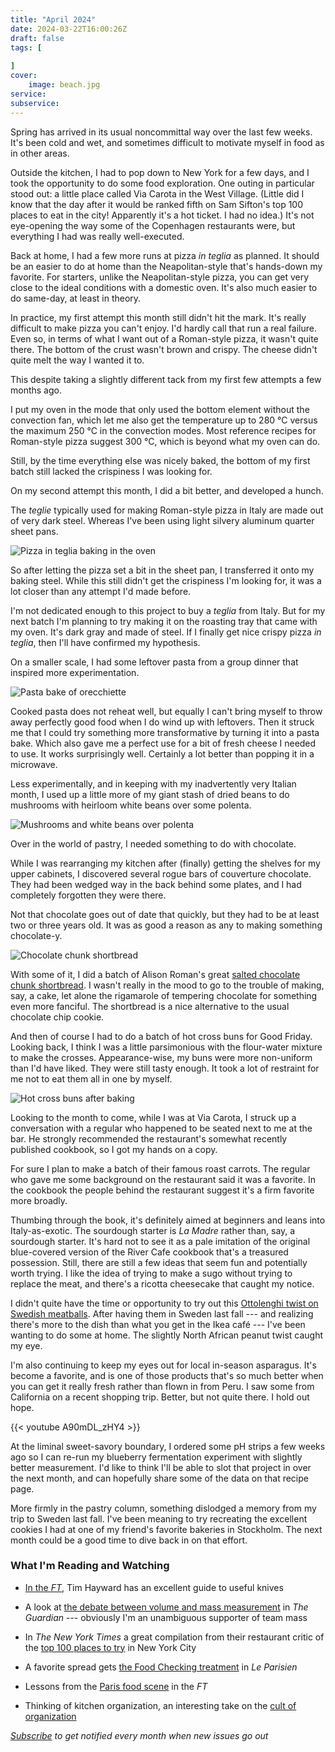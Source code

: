```yaml
---
title: "April 2024"
date: 2024-03-22T16:00:26Z
draft: false
tags: [
    
]
cover:
    image: beach.jpg
service: 
subservice: 
---
```


Spring has arrived in its usual noncommittal way over the last few weeks. It's been cold and wet, and sometimes difficult to motivate myself in food as in other areas.

Outside the kitchen, I had to pop down to New York for a few days, and I took the opportunity to do some food exploration. One outing in particular stood out: a little place called Via Carota in the West Village. (Little did I know that the day after it would be ranked fifth on Sam Sifton's top 100 places to eat in the city! Apparently it's a hot ticket. I had no idea.) It's not eye-opening the way some of the Copenhagen restaurants were, but everything I had was really well-executed.

Back at home, I had a few more runs at pizza _in teglia_ as planned. It should be an easier to do at home than the Neapolitan-style that's hands-down my favorite. For starters, unlike the Neapolitan-style pizza, you can get very close to the ideal conditions with a domestic oven. It's also much easier to do same-day, at least in theory.

In practice, my first attempt this month still didn't hit the mark. It's really difficult to make pizza you can't enjoy. I'd hardly call that run a real failure. Even so, in terms of what I want out of a Roman-style pizza, it wasn't quite there. The bottom of the crust wasn't brown and crispy. The cheese didn't quite melt the way I wanted it to.

This despite taking a slightly different tack from my first few attempts a few months ago.

I put my oven in the mode that only used the bottom element without the convection fan, which let me also get the temperature up to 280 °C versus the maximum 250 °C in the convection modes. Most reference recipes for Roman-style pizza suggest 300 °C, which is beyond what my oven can do.

Still, by the time everything else was nicely baked, the bottom of my first batch still lacked the crispiness I was looking for.

On my second attempt this month, I did a bit better, and developed a hunch.

The _teglie_ typically used for making Roman-style pizza in Italy are made out of very dark steel. Whereas I've been using light silvery aluminum quarter sheet pans.

![Pizza in teglia baking in the oven](pizza.jpg)

So after letting the pizza set a bit in the sheet pan, I transferred it onto my baking steel. While this still didn't get the crispiness I'm looking for, it was a lot closer than any attempt I'd made before.

I'm not dedicated enough to this project to buy a _teglia_ from Italy. But for my next batch I'm planning to try making it on the roasting tray that came with my oven. It's dark gray and made of steel. If I finally get nice crispy pizza _in teglia_, then I'll have confirmed my hypothesis.

On a smaller scale, I had some leftover pasta from a group dinner that inspired more experimentation.

![Pasta bake of orecchiette](pasta.jpg)

Cooked pasta does not reheat well, but equally I can't bring myself to throw away perfectly good food when I do wind up with leftovers. Then it struck me that I could try something more transformative by turning it into a pasta bake. Which also gave me a perfect use for a bit of fresh cheese I needed to use. It works surprisingly well. Certainly a lot better than popping it in a microwave.

Less experimentally, and in keeping with my inadvertently very Italian month, I used up a little more of my giant stash of dried beans to do mushrooms with heirloom white beans over some polenta.

![Mushrooms and white beans over polenta](polenta.jpg)

Over in the world of pastry, I needed something to do with chocolate.

While I was rearranging my kitchen after (finally) getting the shelves for my upper cabinets, I discovered several rogue bars of couverture chocolate. They had been wedged way in the back behind some plates, and I had completely forgotten they were there.

Not that chocolate goes out of date that quickly, but they had to be at least two or three years old. It was as good a reason as any to making something chocolate-y.

![Chocolate chunk shortbread](shortbread.jpg)

With some of it, I did a batch of Alison Roman's great [salted chocolate chunk shortbread](https://cooking.nytimes.com/recipes/1019152-salted-chocolate-chunk-shortbread-cookies). I wasn't really in the mood to go to the trouble of making, say, a cake, let alone the rigamarole of tempering chocolate for something even more fanciful. The shortbread is a nice alternative to the usual chocolate chip cookie.

And then of course I had to do a batch of hot cross buns for Good Friday. Looking back, I think I was a little parsimonious with the flour-water mixture to make the crosses. Appearance-wise, my buns were more non-uniform than I'd have liked. They were still tasty enough. It took a lot of restraint for me not to eat them all in one by myself.

![Hot cross buns after baking](hxb.jpg)

Looking to the month to come, while I was at Via Carota, I struck up a conversation with a regular who happened to be seated next to me at the bar. He strongly recommended the restaurant's somewhat recently published cookbook, so I got my hands on a copy.

For sure I plan to make a batch of their famous roast carrots. The regular who gave me some background on the restaurant said it was a favorite. In the cookbook the people behind the restaurant suggest it's a firm favorite more broadly.

Thumbing through the book, it's definitely aimed at beginners and leans into Italy-as-exotic. The sourdough starter is _La Madre_ rather than, say, a sourdough starter. It's hard not to see it as a pale imitation of the original blue-covered version of the River Cafe cookbook that's a treasured possession. Still, there are still a few ideas that seem fun and potentially worth trying. I like the idea of trying to make a sugo without trying to replace the meat, and there's a ricotta cheesecake that caught my notice.

I didn't quite have the time or opportunity to try out this [Ottolenghi twist on Swedish meatballs](https://www.theguardian.com/food/2024/mar/30/yotam-ottolenghi-meatball-recipes-pork-peanut-gravy-ricotta-lamb-polpette). After having them in Sweden last fall --- and realizing there's more to the dish than what you get in the Ikea café --- I've been wanting to do some at home. The slightly North African peanut twist caught my eye.

I'm also continuing to keep my eyes out for local in-season asparagus. It's become a favorite, and is one of those products that's so much better when you can get it really fresh rather than flown in from Peru. I saw some from California on a recent shopping trip. Better, but not quite there. I hold out hope.

{{< youtube A90mDL_zHY4 >}}

At the liminal sweet-savory boundary, I ordered some pH strips a few weeks ago so I can re-run my blueberry fermentation experiment with slightly better measurement. I'd like to think I'll be able to slot that project in over the next month, and can hopefully share some of the data on that recipe page.

More firmly in the pastry column, something dislodged a memory from my trip to Sweden last fall. I've been meaning to try recreating the excellent cookies I had at one of my friend's favorite bakeries in Stockholm. The next month could be a good time to dive back in on that effort.

### What I'm Reading and Watching

* [In the _FT_](https://www.ft.com/content/83755db1-ef83-493b-9101-664510a8fea0), Tim Hayward has an excellent guide to useful knives

* A look at [the debate between volume and mass measurement](https://www.theguardian.com/food/2024/apr/02/cups-v-grams-why-cant-american-and-british-cooks-agree-on-food-measurements) in _The Guardian_ --- obviously I'm an unambiguous supporter of team mass

* In _The New York Times_ a great compilation from their restaurant critic of the [top 100 places to try](https://www.nytimes.com/interactive/2024/dining/best-nyc-restaurants.html) in New York City

* A favorite spread gets [the Food Checking treatment](https://www.youtube.com/watch?v=blbJIttwfl4) in _Le Parisien_

* Lessons from the [Paris food scene](https://www.ft.com/content/0e600c68-f873-47d0-ab0c-904a90505e71) in the _FT_

* Thinking of kitchen organization, an interesting take on the [cult of organization](https://www.youtube.com/watch?v=nlTLd0hj7Mg)

_[Subscribe](https://landing.mailerlite.com/webforms/landing/k5w5z0) to get notified every month when new issues go out_


